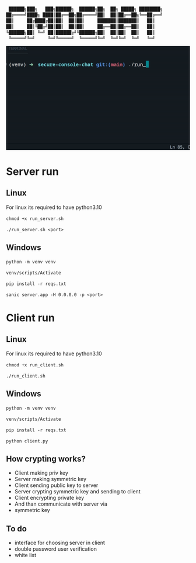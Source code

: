 ```
 ██████╗███╗   ███╗██████╗  ██████╗██╗  ██╗ █████╗ ████████╗
██╔════╝████╗ ████║██╔══██╗██╔════╝██║  ██║██╔══██╗╚══██╔══╝
██║     ██╔████╔██║██║  ██║██║     ███████║███████║   ██║   
██║     ██║╚██╔╝██║██║  ██║██║     ██╔══██║██╔══██║   ██║   
╚██████╗██║ ╚═╝ ██║██████╔╝╚██████╗██║  ██║██║  ██║   ██║   
 ╚═════╝╚═╝     ╚═╝╚═════╝  ╚═════╝╚═╝  ╚═╝╚═╝  ╚═╝   ╚═╝                                            
```

![Alt Text](example.gif)

# Server run 

## Linux 

For linux its required to have python3.10 

```
chmod +x run_server.sh
```

```
./run_server.sh <port>
```

## Windows 

```
python -m venv venv
```

```
venv/scripts/Activate
```

```
pip install -r reqs.txt
```

```
sanic server.app -H 0.0.0.0 -p <port>
```

# Client run 

## Linux 

For linux its required to have python3.10 

```
chmod +x run_client.sh
```
```
./run_client.sh
```

## Windows 

```
python -m venv venv
```

```
venv/scripts/Activate
```

```
pip install -r reqs.txt 
```

```
python client.py
```

## How crypting works? 

* Client making priv key
* Server making symmetric key 
* Client sending public key to server
* Server crypting symmetric key and sending to client 
* Client encrypting private key 
* And than communicate with server via
* symmetric key

## To do

* interface for choosing server in client 
* double password user verification
* white list
